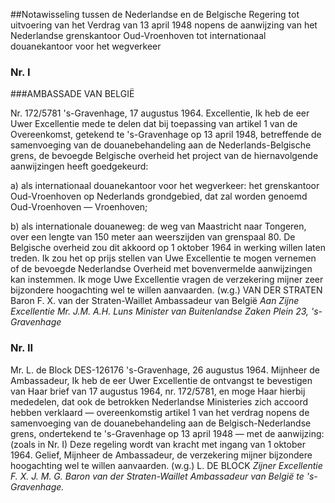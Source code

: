 <meta http-equiv='Content-Type' content='text/html; charset=utf-8' />

##Notawisseling tussen de Nederlandse en de Belgische Regering tot uitvoering van het Verdrag van 13 april 1948 nopens de aanwijzing van het Nederlandse grenskantoor Oud-Vroenhoven tot internationaal douanekantoor voor het wegverkeer

### Nr.  I  

###AMBASSADE VAN BELGIË

Nr. 172/5781 's-Gravenhage, 17 augustus 1964. Excellentie, Ik heb de eer Uwer Excellentie mede te delen dat bij toepassing van artikel 1 van de Overeenkomst, getekend te 's-Gravenhage op 13 april 1948, betreffende de samenvoeging van de douanebehandeling aan de Nederlands-Belgische grens, de bevoegde Belgische overheid het project van de hiernavolgende aanwijzingen heeft goedgekeurd: 

a) als internationaal douanekantoor voor het wegverkeer: het grenskantoor Oud-Vroenhoven op Nederlands grondgebied, dat zal worden genoemd Oud-Vroenhoven — Vroenhoven;  

b) als internationale douaneweg: de weg van Maastricht naar Tongeren, over een lengte van 150 meter aan weerszijden van grenspaal 80.   De Belgische overheid zou dit akkoord op 1 oktober 1964 in werking willen laten treden. Ik zou het op prijs stellen van Uwe Excellentie te mogen vernemen of de bevoegde Nederlandse Overheid met bovenvermelde aanwijzingen kan instemmen. Ik moge Uwe Excellentie vragen de verzekering mijner zeer bijzondere hoogachting wel te willen aanvaarden. (w.g.) VAN DER STRATEN Baron F. X. van der Straten-Waillet Ambassadeur van België  *Aan Zijne Excellentie*   *Mr. J.M. A.H. Luns*   *Minister van Buitenlandse Zaken*   *Plein 23, 's-Gravenhage*    

### Nr.  II  

Mr. L. de Block DES-126176 's-Gravenhage, 26 augustus 1964. Mijnheer de Ambassadeur, Ik heb de eer Uwer Excellentie de ontvangst te bevestigen van Haar brief van 17 augustus 1964, nr. 172/5781, en moge Haar hierbij mededelen, dat ook de betrokken Nederlandse Ministeries zich accoord hebben verklaard — overeenkomstig artikel 1 van het verdrag nopens de samenvoeging van de douanebehandeling aan de Belgisch-Nederlandse grens, ondertekend te 's-Gravenhage op 13 april 1948 — met de aanwijzing:  (zoals in Nr. I)  Deze regeling wordt van kracht met ingang van 1 oktober 1964. Gelief, Mijnheer de Ambassadeur, de verzekering mijner bijzondere hoogachting wel te willen aanvaarden. (w.g.) L. DE BLOCK  *Zijner Excellentie*   *F. X. J. M. G. Baron van der Straten-Waillet*   *Ambassadeur van België*   *te*   *'s-Gravenhage.*    
